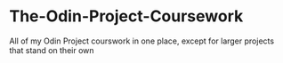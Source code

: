 # The-Odin-Project-Coursework
 All of my Odin Project courswork in one place, except for larger projects that stand on their own
